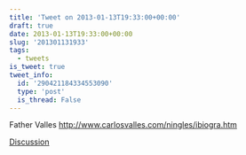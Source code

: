 ```yaml
---
title: 'Tweet on 2013-01-13T19:33:00+00:00'
draft: true
date: 2013-01-13T19:33:00+00:00
slug: '201301131933'
tags:
  - tweets
is_tweet: true
tweet_info:
  id: '290421184334553090'
  type: 'post'
  is_thread: False
---
```




Father Valles <http://www.carlosvalles.com/ningles/ibiogra.htm>

[Discussion](https://x.com/sytelus/status/290421184334553090)
